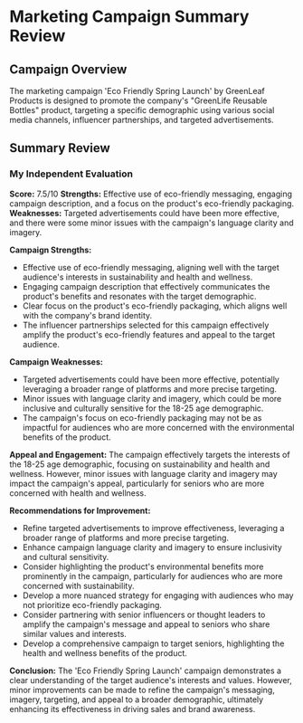 **Marketing Campaign Summary Review**
=====================================

**Campaign Overview**
-------------------

The marketing campaign 'Eco Friendly Spring Launch' by GreenLeaf Products is designed to promote the company's "GreenLife Reusable Bottles" product, targeting a specific demographic using various social media channels, influencer partnerships, and targeted advertisements.

**Summary Review**
-----------------

### My Independent Evaluation

**Score:** 7.5/10
**Strengths:** Effective use of eco-friendly messaging, engaging campaign description, and a focus on the product's eco-friendly packaging.
**Weaknesses:** Targeted advertisements could have been more effective, and there were some minor issues with the campaign's language clarity and imagery.

**Campaign Strengths:**

* Effective use of eco-friendly messaging, aligning well with the target audience's interests in sustainability and health and wellness.
* Engaging campaign description that effectively communicates the product's benefits and resonates with the target demographic.
* Clear focus on the product's eco-friendly packaging, which aligns well with the company's brand identity.
* The influencer partnerships selected for this campaign effectively amplify the product's eco-friendly features and appeal to the target audience.

**Campaign Weaknesses:**

* Targeted advertisements could have been more effective, potentially leveraging a broader range of platforms and more precise targeting.
* Minor issues with language clarity and imagery, which could be more inclusive and culturally sensitive for the 18-25 age demographic.
* The campaign's focus on eco-friendly packaging may not be as impactful for audiences who are more concerned with the environmental benefits of the product.

**Appeal and Engagement:**
The campaign effectively targets the interests of the 18-25 age demographic, focusing on sustainability and health and wellness. However, minor issues with language clarity and imagery may impact the campaign's appeal, particularly for seniors who are more concerned with health and wellness.

**Recommendations for Improvement:**

* Refine targeted advertisements to improve effectiveness, leveraging a broader range of platforms and more precise targeting.
* Enhance campaign language clarity and imagery to ensure inclusivity and cultural sensitivity.
* Consider highlighting the product's environmental benefits more prominently in the campaign, particularly for audiences who are more concerned with sustainability.
* Develop a more nuanced strategy for engaging with audiences who may not prioritize eco-friendly packaging.
* Consider partnering with senior influencers or thought leaders to amplify the campaign's message and appeal to seniors who share similar values and interests.
* Develop a comprehensive campaign to target seniors, highlighting the health and wellness benefits of the product.

**Conclusion:**
The 'Eco Friendly Spring Launch' campaign demonstrates a clear understanding of the target audience's interests and values. However, minor improvements can be made to refine the campaign's messaging, imagery, targeting, and appeal to a broader demographic, ultimately enhancing its effectiveness in driving sales and brand awareness.